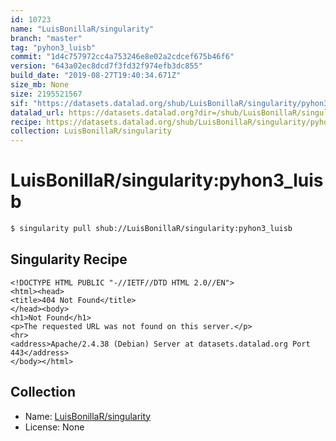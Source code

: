 ```yaml
---
id: 10723
name: "LuisBonillaR/singularity"
branch: "master"
tag: "pyhon3_luisb"
commit: "1d4c757972cc4a753246e8e02a2cdcef675b46f6"
version: "643a02ec8dcd7f3fd32f974efb3dc855"
build_date: "2019-08-27T19:40:34.671Z"
size_mb: None
size: 2195521567
sif: "https://datasets.datalad.org/shub/LuisBonillaR/singularity/pyhon3_luisb/2019-08-27-1d4c7579-643a02ec/643a02ec8dcd7f3fd32f974efb3dc855.sif"
datalad_url: https://datasets.datalad.org?dir=/shub/LuisBonillaR/singularity/pyhon3_luisb/2019-08-27-1d4c7579-643a02ec/
recipe: https://datasets.datalad.org/shub/LuisBonillaR/singularity/pyhon3_luisb/2019-08-27-1d4c7579-643a02ec/Singularity
collection: LuisBonillaR/singularity
---
```


# LuisBonillaR/singularity:pyhon3_luisb

```bash
$ singularity pull shub://LuisBonillaR/singularity:pyhon3_luisb
```

## Singularity Recipe

```singularity
<!DOCTYPE HTML PUBLIC "-//IETF//DTD HTML 2.0//EN">
<html><head>
<title>404 Not Found</title>
</head><body>
<h1>Not Found</h1>
<p>The requested URL was not found on this server.</p>
<hr>
<address>Apache/2.4.38 (Debian) Server at datasets.datalad.org Port 443</address>
</body></html>
```

## Collection

 - Name: [LuisBonillaR/singularity](https://github.com/LuisBonillaR/singularity)
 - License: None

